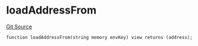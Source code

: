 # loadAddressFrom
[Git Source](https://github.com/metacontract/mc/blob/main/src/devkit/Flattened.sol)


```solidity
function loadAddressFrom(string memory envKey) view returns (address);
```

